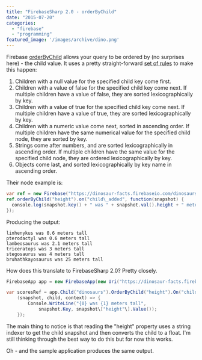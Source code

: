 ```yaml
---
title: "FirebaseSharp 2.0 - orderByChild"
date: "2015-07-20"
categories: 
  - "firebase"
  - "programming"
featured_image: '/images/archive/dino.png'
---
```


Firebase [orderByChild](https://www.firebase.com/docs/web/api/query/orderbychild.html) allows your query to be ordered by (no surprises here) - the child value. It uses a pretty straight-forward [set of rules](https://www.firebase.com/docs/web/guide/retrieving-data.html#section-ordered-data) to make this happen:

1. Children with a null value for the specified child key come first.
2. Children with a value of false for the specified child key come next. If multiple children have a value of false, they are sorted lexicographically by key.
3. Children with a value of true for the specified child key come next. If multiple children have a value of true, they are sorted lexicographically by key.
4. Children with a numeric value come next, sorted in ascending order. If multiple children have the same numerical value for the specified child node, they are sorted by key.
5. Strings come after numbers, and are sorted lexicographically in ascending order. If multiple children have the same value for the specified child node, they are ordered lexicographically by key.
6. Objects come last, and sorted lexicographically by key name in ascending order.

Their node example is:

```csharp
var ref = new Firebase("https://dinosaur-facts.firebaseio.com/dinosaurs");
ref.orderByChild("height").on("child\_added", function(snapshot) {
  console.log(snapshot.key() + " was " + snapshot.val().height + " meters tall");
});
```

Producing the output:

    linhenykus was 0.6 meters tall
    pterodactyl was 0.6 meters tall
    lambeosaurus was 2.1 meters tall
    triceratops was 3 meters tall
    stegosaurus was 4 meters tall
    bruhathkayosaurus was 25 meters tall

How does this translate to FirebaseSharp 2.0? Pretty closely.

```csharp
FirebaseApp app = new FirebaseApp(new Uri("https://dinosaur-facts.firebaseio.com/"));

var scoresRef = app.Child("dinosaurs").OrderByChild("height").On("child\_added",
    (snapshot, child, context) => {
        Console.WriteLine("{0} was {1} meters tall", 
            snapshot.Key, snapshot\["height"\].Value());
    }); 
```

The main thing to notice is that reading the "height" property uses a string indexer to get the child snapshot and then converts the child to a float. I'm still thinking through the best way to do this but for now this works.

Oh - and the sample application produces the same output.
